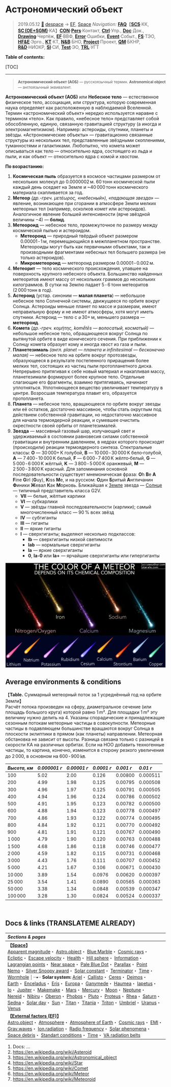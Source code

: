 # Астрономический объект
> 2019.05.12 [🚀](../../index/index.md) [despace](index.md) → [EF](ef.md), [Space](index.md)
> *Navigation:*
> **[FAQ](faq.md)**【**[SCS](scs.md)**·КК, **[SC (OE+SGM)](sc.md)**·КА】**[CON](contact.md)·[Pers](person.md)**·Контакт, **[Ctrl](control.md)**·Упр., **[Doc](doc.md)**·Док., **[Drawing](drawing.md)**·Чертёж, **[EF](ef.md)**·ВВФ, **[Error](error.md)**·Ошибки, **[Event](event.md)**·Событ., **[FS](fs.md)**·ТЭО, **[HF&E](hfe.md)**·Эрго., **[KT](kt.md)**·КТ, **[N&B](nnb.md)**·БНО, **[Project](project.md)**·Проект, **[QM](qm.md)**·БКНР, **[R&D](rnd.md)**·НИОКР, **[SI](si.md)**·СИ, **[Test](test.md)**·ЭО, **[TRL](trl.md)**·УГТ

**Table of contents:**

[TOC]

---

> <small>**Астрономический объект (АОБ)** — русскоязычный термин. **Astronomical object** — англоязычный эквивалент.</small>

**Астрономический объект (АОБ)** или **Небесное тело** — естественное физическое тело, ассоциация, или структура, которую современная наука определяет как расположенную в наблюдаемой Вселенной. Термин «астрономический объект» нередко используется наравне с термином «тело». Как правило, «небесное тело» представляет собой обособленную, единую, связанную гравитацией структуру (а иногда и электромагнетизмом). Например: астероиды, спутники, планеты и звёзды. «Астрономические объекты» — гравитационно связанные структуры из нескольких тел, представленные звёздными скоплениями, туманностями и галактиками. Любопытно, что комета может описываться как тело — относительно ядра, состоящего из льда и пыли, и как объект — относительно ядра с комой и хвостом.

**По возрастанию:**

   1. **Космическая пыль** образуется в космосе частицами размером от нескольких молекул до 0.0000002 м. 60 тонн космической пыли каждый день оседает на Земле и ~40 000 тонн космического материала скапливается за год.
   1. **Метеор** *(др.-греч. μετέωρος, «небесный»), «падающая звезда»* — явление, возникающее при сгорании в атмосфере Земли мелких метеорных тел (например, осколков комет или астероидов). Аналогичное явление большей интенсивности (ярче звёздной величины −4) — **болид**.
   1. **Метеороид** — небесное тело, промежуточное по размеру между космической пылью и астероидом.
      - **Метеороид** — природный твёрдый объект размером 0.00001 ‑ 1 м, перемещающийся в межпланетном пространстве. Метеороиды могут быть как первичными объектами, так и производными фрагментами небесных тел большего размера (не только астероидов).
      - **Микрометеороид** — метеороид размером 0.00001 ‑ 0.002 м.
   1. **Метеорит** — тело космического происхождения, упавшее на поверхность крупного небесного объекта. Большинство найденных метеоритов имеют массу от нескольких граммов до нескольких килограммов. В сутки на Землю падает 5 ‑ 6 тонн метеоритов (2 000 тонн в год).
   1. **Астероид** (устар. синоним — **малая планета**) — небольшое небесное тело Солнечной системы, движущееся по орбите вокруг Солнца. Астероиды меньше планет по массе и размерам, имеют неправильную форму и не имеют атмосферы, хотя могут иметь спутники. Астероид — тело с ⌀ 30+ м, меньшего размера — **метеороид**.
   1. **Комета** *(др.-греч. κομήτης, komḗtēs — волосатый, косматый)* — небольшое небесное тело, обращающееся вокруг Солнца по вытянутой орбите в виде конического сечения. При приближении к Солнцу комета образует кому и иногда хвост из газа и пыли.
   1. **Планетезималь** *(англ. planet — планета и infinitesimal — бесконечно малая)* — небесное тело на орбите вокруг протозвезды, образующееся в результате постепенного приращения более мелких тел, состоящих из частиц пыли протопланетного диска. Непрерывно притягивая к себе новый материал и накапливая массу, планетезимали формируют более крупное тело. Отдельные слагающие его фрагменты, взаимно притягиваясь, начинают уплотняться. Уплотняющееся вещество увеличивает температуру в центре. Возросшая температура плавит его, образуется протопланета.
   1. **Планета** — небесное тело, вращающееся по орбите вокруг звезды или её остатков, достаточно массивное, чтобы стать округлым под действием собственной гравитации, но недостаточно массивное для начала термоядерной реакции, и сумевшее очистить окрестности своей орбиты от планетезималей.
   1. **Звезда** — массивный газовый шар, излучающий свет и удерживаемый в состоянии равновесия силами собственной гравитации и внутренним давлением, в недрах которого происходят (происходили) реакции термоядерного синтеза. Спектральные классы: **O** — 30 000+ K голубой, **B** — 10 000 ‑ 30 000 K бело‑голубой, **A** — 7 400 ‑ 10 000 K белый, **F** — 6 000 ‑ 7 400 K жёлто‑белый, **G** — 5 000 ‑ 6 000 K  жёлтый, **K** — 3 800 ‑ 5 000 K оранжевый, **M** — 2 500 ‑ 3 800 K красный. Для запоминания основной последовательности существует мнемоническая фраза: **O**h **B**e **A** **F**ine **G**irl (**G**uy), **K**iss **M**e, и на русском: **О**дин **Б**ритый **А**нгличанин **Ф**иники **Ж**евал **К**ак **М**орковь. Ближайшая к [Земле](earth.md) звезда — [Солнце](sun.md) — типичный представитель класса G2V.
      - **VII** — белые, жёлтые карлики
      - **VI** — субкарлики
      - **V** — звёзды главной последовательности (карлики); самый многочисленный класс — 90 % всех звёзд
      - **IV** — субгиганты
      - **III** — гиганты
      - **II** — яркие гиганты
      - **I** — сверхгиганты; выделяют несколько подклассов:
         - **Ib** — сверхгиганты низкой светимости
         - **Iab** — нормальные сверхгиганты
         - **Ia** — яркие сверхгиганты
         - **0**, **Ia-0** или **Ia+** — ярчайшие сверхгиганты или гипергиганты

![](f/aob/meteor_color.webp)


## Average environments & conditions

【**Table.** Суммарный метеорный поток за 1 усреднённый год на орбите Земли】  
Расчёт потока произведен на сферу, диаметральное сечение (или площадь большого круга) которой равно 1 m². Для площадки 1 m² эту величину нужно делить на 4. Указаны спорадические и принадлежащие сезонным потокам метеорные частицы в совокупности. Метеорные частицы в подавляющем большинстве вращаются вокруг Солнца в плоскости эклиптики в прямом (как планеты) направлении. Метеорная обстановка не зависит от высоты. Разница связана только с разницей в скорости КА на различных орбитах. Если на НОО добавить техногенные частицы, то картина, конечно, изменится в сторону резкого увеличения до 2 000, в основном на 600 ‑ 900 ㎞.

|*Высота, км*|*0.000001 г*|*0.00001 г*|*0.0001 г*|*0.001 г*|*0.01 г*|
|:-|:-|:-|:-|:-|:-|
|100|5.02|2.00|0.126|0.00800|0.000511|
|200|4.99|1.98|0.125|0.00795|0.000508|
|300|4.96|1.97|0.125|0.00791|0.000505|
|400|4.94|1.96|0.124|0.00786|0.000502|
|500|4.91|1.95|0.123|0.00782|0.000500|
|600|4.88|1.94|0.123|0.00778|0.000497|
|700|4.86|1.93|0.122|0.00774|0.000495|
|800|4.84|1.92|0.121|0.00770|0.000492|
|900|4.81|1.91|0.121|0.00767|0.000490|
|1 000|4.79|1.90|0.120|0.00763|0.000488|
|1 500|4.68|1.86|0.118|0.00746|0.000477|
|2 000|4.59|1.82|0.115|0.00731|0.000468|
|3 000|4.43|1.76|0.111|0.00707|0.000452|
|5 000|4.21|1.67|0.106|0.00671|0.000430|
|10 000|3.89|1.54|0.0976|0.00620|0.000397|
|25 000|3.54|1.41|0.0890|0.00565|0.000363|
|50 000|3.38|1.34|0.0848|0.00539|0.000347|
|100 000|3.28|1.30|0.0824|0.00524|0.000337|



<p style="page-break-after:always"> </p>

## Docs & links (TRANSLATEME ALREADY)
|*Sections & pages*|
|:-|
|**【[Space](index.md)】**<br> [Apparent magnitude](app_mag.md)・ [Astro.object](aob.md)・ [Blue Marble](earth.md)・ [Cosmic rays](ion_rad.md)・ [Ecliptic](ecliptic.md)・ [Escape velocity](esc_vel.md)・ [Health](health.md)・ [Hill sphere](hill_sphere.md)・ [Information](info.md)・ [Lagrangian points](l_points.md)・ [Near space](near_space.md)・ [Pale Blue Dot](earth.md)・ [Parallax](parallax.md)・ [Point Nemo](earth.md)・ [Silver Snoopy award](silver_snoopy_award.md)・ [Solar constant](solar_const.md)・ [Terminator](terminator.md)・ [Time](time.md)・ [Wormhole](wormhole.md) ┊ ··•·· **Solar system:** [Ariel](ariel.md)・ [Callisto](callisto.md)・ [Ceres](ceres.md)・ [Deimos](deimos.md)・ [Earth](earth.md)・ [Enceladus](enceladus.md)・ [Eris](eris.md)・ [Europa](europa.md)・ [Ganymede](ganymede.md)・ [Haumea](haumea.md)・ [Iapetus](iapetus.md)・ [Io](io.md)・ [Jupiter](jupiter.md)・ [Makemake](makemake.md)・ [Mars](mars.md)・ [Mercury](mercury.md)・ [Moon](moon.md)・ [Neptune](neptune.md)・ [Nereid](nereid.md)・ [Nibiru](nibiru.md)・ [Oberon](oberon.md)・ [Phobos](phobos.md)・ [Pluto](pluto.md)・ [Proteus](proteus.md)・ [Rhea](rhea.md)・ [Saturn](saturn.md)・ [Sedna](sedna.md)・ [Solar day](solar_day.md)・ [Sun](sun.md)・ [Titan](titan.md)・ [Titania](titania.md)・ [Triton](triton.md)・ [Umbriel](umbriel.md)・ [Uranus](uranus.md)・ [Venus](venus.md)|
|**【[External factors (EF)](ef.md)】**<br> [Astro.object](aob.md)・ [Atmosphere](atmosphere.md)・ [Atmosphere of Earth](earth.md)・ [Cosmic rays](ion_rad.md)・ [EMI](emi.md)・ [Grav.waves](gravwave.md)・ [Ion.radiation](ion_rad.md)・ [Radio frequency](comms.md)・ [Solar phenomena](solar_ph.md)・ [Space debris](sdeb.md)・ [Standart conditions](sctp.md)・ [Time](time.md)・ [VA radiation belts](ion_rad.md)|

   1. Docs: …
   1. <https://en.wikipedia.org/wiki/Asteroid>
   1. <https://en.wikipedia.org/wiki/Astronomical_object>
   1. <https://en.wikipedia.org/wiki/Star>
   1. <https://en.wikipedia.org/wiki/Comet>
   1. <https://en.wikipedia.org/wiki/Meteor>
   1. <https://en.wikipedia.org/wiki/Meteoroid>
